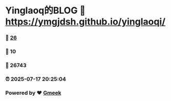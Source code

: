 # Yinglaoq的BLOG :link: https://ymgjdsh.github.io/yinglaoqi/ 
### :page_facing_up: [26](https://ymgjdsh.github.io/yinglaoqi//tag.html) 
### :speech_balloon: 10 
### :hibiscus: 26743 
### :alarm_clock: 2025-07-17 20:25:04 
### Powered by :heart: [Gmeek](https://github.com/Meekdai/Gmeek)
